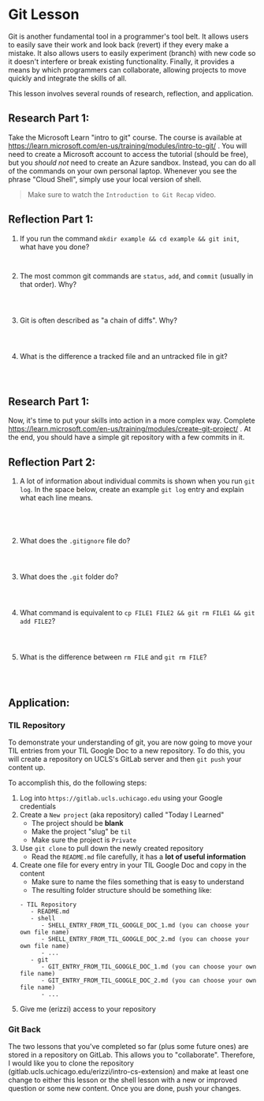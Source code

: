 # Git Lesson

Git is another fundamental tool in a programmer's tool belt. It allows users to
easily save their work and look back (revert) if they every make a mistake. It
also allows users to easily experiment (branch) with new code so it doesn't
interfere or break existing functionality. Finally, it provides a means by which
programmers can collaborate, allowing projects to move quickly and integrate the
skills of all.

This lesson involves several rounds of research, reflection, and application.

## Research Part 1:

Take the Microsoft Learn "intro to git" course. The course is available at
https://learn.microsoft.com/en-us/training/modules/intro-to-git/ . You will need
to create a Microsoft account to access the tutorial (should be free), but you
_should not_ need to create an Azure sandbox. Instead, you can do all of the
commands on your own personal laptop. Whenever you see the phrase "Cloud Shell",
simply use your local version of shell.

> Make sure to watch the `Introduction to Git Recap` video.

## Reflection Part 1:

1. If you run the command `mkdir example && cd example && git init`, what have you done?
   ```


   ```
2. The most common git commands are `status`, `add`, and `commit` (usually in that order). Why?
   ```



   ```
3. Git is often described as "a chain of diffs". Why?
   ```



   ```
4. What is the difference a tracked file and an untracked file in git?
   ```



   ```

## Research Part 1:

Now, it's time to put your skills into action in a more complex way. Complete
https://learn.microsoft.com/en-us/training/modules/create-git-project/ . At the
end, you should have a simple git repository with a few commits in it.

## Reflection Part 2:

1. A lot of information about individual commits is shown when you run `git log`.
   In the space below, create an example `git log` entry and explain what each
   line means.
   ```




   ```
2. What does the `.gitignore` file do?
   ```
   


   ```
3. What does the `.git` folder do?
   ```
   


   ```
4. What command is equivalent to `cp FILE1 FILE2 && git rm FILE1 && git add FILE2`?
   ```
   


   ```
5. What is the difference between `rm FILE` and `git rm FILE`?
   ```
   
   

   ```

## Application:

### TIL Repository

To demonstrate your understanding of git, you are now going to move your TIL
entries from your TIL Google Doc to a new repository. To do this, you will create
a repository on UCLS's GitLab server and then `git push` your content up.

To accomplish this, do the following steps:

1. Log into `https://gitlab.ucls.uchicago.edu` using your Google credentials
2. Create a `New project` (aka repository) called "Today I Learned"
   - The project should be **blank**
   - Make the project "slug" be `til`
   - Make sure the project is `Private`
3. Use `git clone` to pull down the newly created repository
   - Read the `README.md` file carefully, it has a **lot of useful information**
4. Create one file for every entry in your TIL Google Doc and copy in the content
   - Make sure to name the files something that is easy to understand
   - The resulting folder structure should be something like:
   ```
   - TIL Repository
      - README.md
      - shell
         - SHELL_ENTRY_FROM_TIL_GOOGLE_DOC_1.md (you can choose your own file name)
         - SHELL_ENTRY_FROM_TIL_GOOGLE_DOC_2.md (you can choose your own file name)
         - ...
      - git
         - GIT_ENTRY_FROM_TIL_GOOGLE_DOC_1.md (you can choose your own file name)
         - GIT_ENTRY_FROM_TIL_GOOGLE_DOC_2.md (you can choose your own file name)
         - ...
   ```
6. Give me (erizzi) access to your repository

### Git Back

The two lessons that you've completed so far (plus some future ones) are stored
in a repository on GitLab. This allows you to "collaborate". Therefore, I would
like you to clone the repository (gitlab.ucls.uchicago.edu/erizzi/intro-cs-extension)
and make at least one change to either this lesson or the shell lesson with a
new or improved question or some new content. Once you are done, push your changes.
